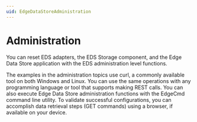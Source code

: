 ```yaml
---
uid: EdgeDataStoreAdministration
---
```


# Administration

You can reset EDS adapters, the EDS Storage component, and the Edge Data Store application with the EDS administration level functions.

The examples in the administration topics use curl, a commonly available tool on both Windows and Linux. You can use the same operations with any programming language or tool that supports making REST calls. You can also execute Edge Data Store administration functions with the EdgeCmd command line utility. To validate successful configurations, you can accomplish data retrieval steps (GET commands) using a browser, if available on your device.




